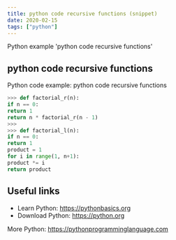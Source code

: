 ```yaml
---
title: python code recursive functions (snippet)
date: 2020-02-15
tags: ["python"]
---
```

Python example 'python code recursive functions'


## python code recursive functions

Python code example: python code recursive functions

```python
>>> def factorial_r(n):
if n == 0:
return 1
return n * factorial_r(n - 1)
>>>
>>> def factorial_l(n):
if n == 0:
return 1
product = 1
for i in range(1, n+1):
product *= i
return product


```

## Useful links

- Learn Python: https://pythonbasics.org
- Download Python: https://python.org

More Python: https://pythonprogramminglanguage.com
